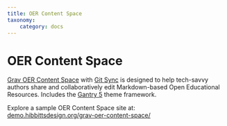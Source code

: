 ```yaml
---
title: OER Content Space
taxonomy:
    category: docs
---
```


# OER Content Space

[Grav OER Content Space](https://github.com/hibbitts-design/grav-skeleton-oer-content-space) with [Git Sync](https://github.com/trilbymedia/grav-plugin-git-sync) is designed to help tech-savvy authors share and collaboratively edit Markdown-based Open Educational Resources. Includes the [Gantry 5](http://gantry.org/) theme framework.

Explore a sample OER Content Space site at: <br> [demo.hibbittsdesign.org/grav-oer-content-space/](http://demo.hibbittsdesign.org/grav-oer-content-space/)
